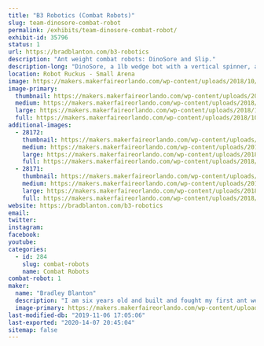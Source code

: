 ```yaml
---
title: "B3 Robotics (Combat Robots)"
slug: team-dinosore-combat-robot
permalink: /exhibits/team-dinosore-combat-robot/
exhibit-id: 35796
status: 1
url: https://bradblanton.com/b3-robotics
description: "Ant weight combat robots: DinoSore and Slip."
description-long: "DinoSore, a 1lb wedge bot with a vertical spinner, and Slip, a 1lb wedge bot with a flipper, driven by Bradley Blanton and Matthew Tobias, respectively.  Bradley has participated in five robot competitions over the past year, including Maker Faire Orlando last year, and he is excited to get back in the box!  And this will be Matthew's second competition after he got his robot battle introduction at Robot Riot Summer 2019 in Miami in August 2019."
location: Robot Ruckus - Small Arena
image: https://makers.makerfaireorlando.com/wp-content/uploads/2018/10/DinoSore-093018-1-768x1024.jpg
image-primary:
  thumbnail: https://makers.makerfaireorlando.com/wp-content/uploads/2018/10/DinoSore-093018-1-150x150.jpg
  medium: https://makers.makerfaireorlando.com/wp-content/uploads/2018/10/DinoSore-093018-1-225x300.jpg
  large: https://makers.makerfaireorlando.com/wp-content/uploads/2018/10/DinoSore-093018-1-768x1024.jpg
  full: https://makers.makerfaireorlando.com/wp-content/uploads/2018/10/DinoSore-093018-1.jpg
additional-images:
  - 28172:
    thumbnail: https://makers.makerfaireorlando.com/wp-content/uploads/2018/10/BEB-Robot-Riot-Chair-093018-150x150.jpg
    medium: https://makers.makerfaireorlando.com/wp-content/uploads/2018/10/BEB-Robot-Riot-Chair-093018-225x300.jpg
    large: https://makers.makerfaireorlando.com/wp-content/uploads/2018/10/BEB-Robot-Riot-Chair-093018-768x1024.jpg
    full: https://makers.makerfaireorlando.com/wp-content/uploads/2018/10/BEB-Robot-Riot-Chair-093018.jpg
  - 28171:
    thumbnail: https://makers.makerfaireorlando.com/wp-content/uploads/2018/10/BEB-Andrea-Robot-Riot-093018-150x150.jpg
    medium: https://makers.makerfaireorlando.com/wp-content/uploads/2018/10/BEB-Andrea-Robot-Riot-093018-225x300.jpg
    large: https://makers.makerfaireorlando.com/wp-content/uploads/2018/10/BEB-Andrea-Robot-Riot-093018-768x1024.jpg
    full: https://makers.makerfaireorlando.com/wp-content/uploads/2018/10/BEB-Andrea-Robot-Riot-093018.jpg
website: https://bradblanton.com/b3-robotics
email: 
twitter: 
instagram: 
facebook: 
youtube: 
categories:
  - id: 284
    slug: combat-robots
    name: Combat Robots
combat-robot: 1
maker:
  name: "Bradley Blanton"
  description: "I am six years old and built and fought my first ant weight robot last year at MakeMIA in Miami.  My robot's name is Dinosore and he is a wedge bot with a vertical spinner.  I have participated in five robot battles in the past year, including Maker Faire Orlando last year, and really enjoy the competition and sportsmanship.  And a special thanks to Team Witch Doctor for helping me along the way."
  image-primary: https://makers.makerfaireorlando.com/wp-content/uploads/2018/10/DinoSore-093018-768x1024.jpg
last-modified-db: "2019-11-06 17:05:06"
last-exported: "2020-14-07 20:45:04"
sitemap: false
---
```

